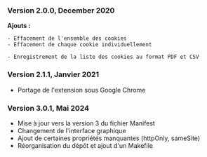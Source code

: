 
### Version 2.0.0, December 2020


**Ajouts :**
```
- Effacement de l'ensemble des cookies
- Effacement de chaque cookie individuellement
	
- Enregistrement de la liste des cookies au format PDF et CSV
```

### Version 2.1.1, Janvier 2021

- Portage de l'extension sous Google Chrome


### Version 3.0.1, Mai 2024

- Mise à jour vers la version 3 du fichier Manifest
- Changement de l'interface graphique
- Ajout de certaines propriétés manquantes (httpOnly, sameSite)
- Réorganisation du dépôt et ajout d'un Makefile
